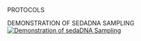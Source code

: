 PROTOCOLS






DEMONSTRATION OF SEDADNA SAMPLING
[![Demonstration of sedaDNA Sampling ](https://img.youtube.com/vi/hxuLrLJvKHk/0.jpg)](https://www.youtube.com/watch?v=hxuLrLJvKHk)
